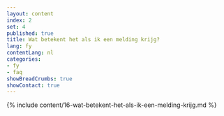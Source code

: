 ```yaml
---
layout: content
index: 2
set: 4
published: true
title: Wat betekent het als ik een melding krijg? 
lang: fy
contentLang: nl
categories:
- fy
- faq
showBreadCrumbs: true
showContact: true
---
```

{% include content/16-wat-betekent-het-als-ik-een-melding-krijg.md %}
